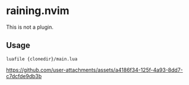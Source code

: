 # raining.nvim
This is not a plugin.  

## Usage
```vim
luafile {clonedir}/main.lua
```

https://github.com/user-attachments/assets/a4186f34-125f-4a93-8dd7-c7dcfde9db3b
